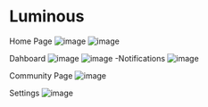 # Luminous

Home Page
![image](https://github.com/user-attachments/assets/035eafd0-b986-4a86-bfd0-b1a94914105c)
![image](https://github.com/user-attachments/assets/84e9c5b8-0f3c-4b06-bc13-38fc7fd9a538)

Dahboard
![image](https://github.com/user-attachments/assets/50bf07ad-485a-4575-b2d2-086b7fc92792)
![image](https://github.com/user-attachments/assets/e77048cd-777e-4b27-af33-f12d8beef89b)
-Notifications
![image](https://github.com/user-attachments/assets/00df962e-f1bb-4d56-a8d8-7abc187eb37b)

Community Page
![image](https://github.com/user-attachments/assets/32cf198a-9a38-4e9b-9b04-09cb61ee8dad)

Settings
![image](https://github.com/user-attachments/assets/1d75bf9c-afae-44be-8f09-ed0cca5f8b70)




